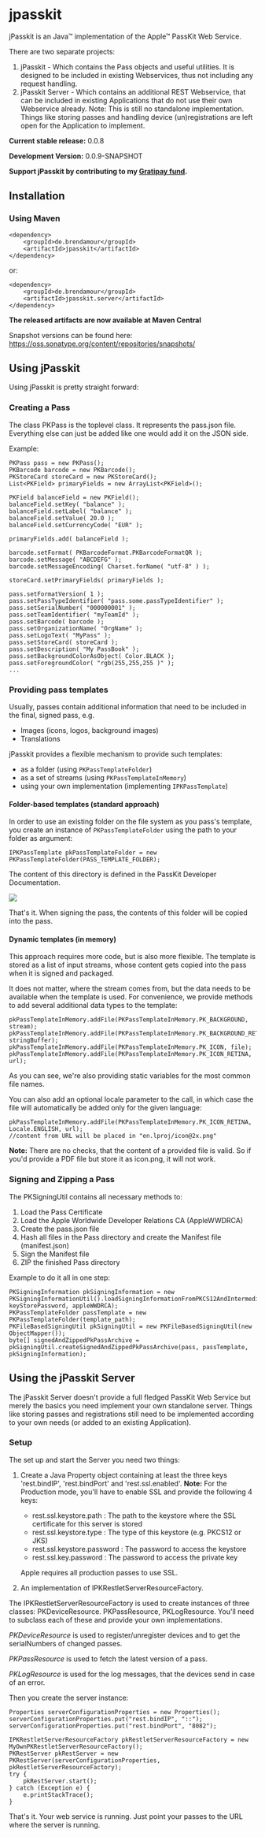 # jpasskit

jPasskit is an Java&trade; implementation of the Apple&trade; PassKit Web Service.

There are two separate projects:

1. jPasskit - Which contains the Pass objects and useful utilities. It is designed to be included in existing Webservices, thus not including any request handling.
2. jPasskit Server -  Which contains an additional REST Webservice, that can be included in existing Applications that do not use their own Webservice already. Note: This is still no standalone implementation. Things like storing passes and handling device (un)registrations are left open for the Application to implement.

**Current stable release:** 0.0.8

**Development Version:** 0.0.9-SNAPSHOT

**Support jPasskit by contributing to my [Gratipay fund][1].**

## Installation

### Using Maven

	<dependency>
	    <groupId>de.brendamour</groupId>
	    <artifactId>jpasskit</artifactId>
	</dependency>

or:
 
	<dependency>
	    <groupId>de.brendamour</groupId>
	    <artifactId>jpasskit.server</artifactId>
	</dependency>


**The released artifacts are now available at Maven Central**

Snapshot versions can be found here: https://oss.sonatype.org/content/repositories/snapshots/
 
 
## Using jPasskit

Using jPasskit is pretty straight forward:

### Creating a Pass

The class PKPass is the toplevel class. It represents the pass.json file. Everything else can just be added like one would add it on the JSON side.

Example:

	PKPass pass = new PKPass();
	PKBarcode barcode = new PKBarcode();
	PKStoreCard storeCard = new PKStoreCard();
	List<PKField> primaryFields = new ArrayList<PKField>();
	
	PKField balanceField = new PKField();
	balanceField.setKey( "balance" );
	balanceField.setLabel( "balance" );
	balanceField.setValue( 20.0 );
	balanceField.setCurrencyCode( "EUR" );
	
	primaryFields.add( balanceField );
	
	barcode.setFormat( PKBarcodeFormat.PKBarcodeFormatQR );
	barcode.setMessage( "ABCDEFG" );
	barcode.setMessageEncoding( Charset.forName( "utf-8" ) );
	
	storeCard.setPrimaryFields( primaryFields );
	
	pass.setFormatVersion( 1 );
	pass.setPassTypeIdentifier( "pass.some.passTypeIdentifier" );
	pass.setSerialNumber( "000000001" );
	pass.setTeamIdentifier( "myTeamId" );
	pass.setBarcode( barcode );
	pass.setOrganizationName( "OrgName" );
	pass.setLogoText( "MyPass" );
	pass.setStoreCard( storeCard );
	pass.setDescription( "My PassBook" );
	pass.setBackgroundColorAsObject( Color.BLACK );
	pass.setForegroundColor( "rgb(255,255,255 )" );
	...

### Providing pass templates

Usually, passes contain additional information that need to be included in the final, signed pass, e.g.

- Images (icons, logos, background images)
- Translations

jPasskit provides a flexible mechanism to provide such templates:

- as a folder (using ```PKPassTemplateFolder```)
- as a set of streams (using ```PKPassTemplateInMemory```)
- using your own implementation (implementing ```IPKPassTemplate```)

#### Folder-based templates (standard approach)

In order to use an existing folder on the file system as you pass's template, you create an instance of ```PKPassTemplateFolder``` using the path to your folder as argument:

```
IPKPassTemplate pkPassTemplateFolder = new PKPassTemplateFolder(PASS_TEMPLATE_FOLDER);
```

The content of this directory is defined in the PassKit Developer Documentation.

<img src="https://github.com/bitzeche/jpasskit/raw/master/passFolder.png">

That's it. When signing the pass, the contents of this folder will be copied into the pass.

#### Dynamic templates (in memory) 

This approach requires more code, but is also more flexible. The template is stored as a list of input streams, whose content gets copied into the pass when it is signed and packaged.

It does not matter, where the stream comes from, but the data needs to be available when the template is used.
For convenience, we provide methods to add several additional data types to the template:

```
pkPassTemplateInMemory.addFile(PKPassTemplateInMemory.PK_BACKGROUND, stream);
pkPassTemplateInMemory.addFile(PKPassTemplateInMemory.PK_BACKGROUND_RETINA, stringBuffer);
pkPassTemplateInMemory.addFile(PKPassTemplateInMemory.PK_ICON, file);
pkPassTemplateInMemory.addFile(PKPassTemplateInMemory.PK_ICON_RETINA, url);
``` 

As you can see, we're also providing static variables for the most common file names.

You can also add an optional locale parameter to the call, in which case the file will automatically be added only for the given language:
```
pkPassTemplateInMemory.addFile(PKPassTemplateInMemory.PK_ICON_RETINA, Locale.ENGLISH, url); 
//content from URL will be placed in "en.lproj/icon@2x.png"
```

**Note:** There are no checks, that the content of a provided file is valid. So if you'd provide a PDF file but store it as icon.png, it will not work. 

### Signing and Zipping a Pass

The PKSigningUtil contains all necessary methods to:

1. Load the Pass Certificate
2. Load the Apple Worldwide Developer Relations CA (AppleWWDRCA)
3. Create the pass.json file
4. Hash all files in the Pass directory and create the Manifest file (manifest.json)
5. Sign the Manifest file
6. ZIP the finished Pass directory


Example to do it all in one step: 
```
PKSigningInformation pkSigningInformation = new  PKSigningInformationUtil().loadSigningInformationFromPKCS12AndIntermediateCertificate(keyStorePath,  keyStorePassword, appleWWDRCA);
PKPassTemplateFolder passTemplate = new PKPassTemplateFolder(template_path);
PKFileBasedSigningUtil pkSigningUtil = new PKFileBasedSigningUtil(new ObjectMapper());
byte[] signedAndZippedPkPassArchive = pkSigningUtil.createSignedAndZippedPkPassArchive(pass, passTemplate, pkSigningInformation);
```
	
## Using the jPasskit Server

The jPasskit Server doesn't provide a full fledged PassKit Web Service but merely the basics you need implement your own standalone server. Things like storing passes and registrations still need to be implemented according to your own needs (or added to an existing Application).

### Setup

The set up and start the Server you need two things:

1. Create a Java Property object containing at least the three keys 'rest.bindIP', 'rest.bindPort' and 'rest.ssl.enabled'.
	**Note:**
	For the Production mode, you'll have to enable SSL and provide the following 4 keys:
	- rest.ssl.keystore.path : The path to the keystore where the SSL certificate for this server is stored
	- rest.ssl.keystore.type : The type of this keystore (e.g. PKCS12 or JKS)
	- rest.ssl.keystore.password : The password to access the keystore
	- rest.ssl.key.password : The password to access the private key
		 
	Apple requires all production passes to use SSL.
2. An implementation of IPKRestletServerResourceFactory.

The IPKRestletServerResourceFactory is used to create instances of three classes: PKDeviceResource. PKPassResource, PKLogResource. You'll need to subclass each of these and provide your own implementations. 

*PKDeviceResource* is used to register/unregister devices and to get the serialNumbers of changed passes.

*PKPassResource* is used to fetch the latest version of a pass.

*PKLogResource* is used for the log messages, that the devices send in case of an error.

Then you create the server instance:

	Properties serverConfigurationProperties = new Properties();
	serverConfigurationProperties.put("rest.bindIP", "::");
	serverConfigurationProperties.put("rest.bindPort", "8082");
	
	IPKRestletServerResourceFactory pkRestletServerResourceFactory = new MyOwnPKRestletServerResourceFactory();
	PKRestServer pkRestServer = new PKRestServer(serverConfigurationProperties, pkRestletServerResourceFactory);
	try {
	    pkRestServer.start();
	} catch (Exception e) {
	    e.printStackTrace();
	}
 
That's it. Your web service is running. Just point your passes to the URL where the server is running.

[1]:	https://www.gittip.com/drallgood/